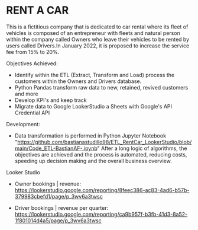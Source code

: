 # RENT A CAR
This is a fictitious company that is dedicated to car rental where its fleet of vehicles is composed of an entrepreneur with fleets and natural person within the company called Owners who leave their vehicles to be rented by users called Drivers.In January 2022, it is proposed to increase the service fee from 15% to 20%.

Objectives Achieved:
- Identify within the ETL (Extract, Transform and Load) process the customers within the Owners and Drivers database.
- Python Pandas transform raw data to new, retained, revived customers and more
- Develop KPI's and keep track
- Migrate data to Google LookerStudio a Sheets with Google's API Credential API

Development:
- Data transformation is performed in Python Jupyter Notebook "https://github.com/bastianastudillo98/ETL_RentCar_LookerStudio/blob/main/Code_ETL-BastianAF-.ipynb" After a long logic of algorithms, the objectives are achieved and the process is automated, reducing costs, speeding up decision making and the overall business overview. 

Looker Studio
- Owner bookings | revenue: https://lookerstudio.google.com/reporting/8feec386-ac83-4ad6-b57b-379983cbefd1/page/p_3wv6a3twsc
  
- Driver bookings | revenue per quarter: https://lookerstudio.google.com/reporting/ca9b957f-b3fb-41d3-8a52-1f801014d4a5/page/p_3wv6a3twsc
